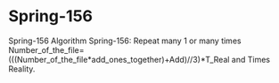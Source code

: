 # Spring-156
Spring-156
Algorithm Spring-156:
Repeat many 1 or many times Number_of_the_file=(((Number_of_the_file*add_ones_together)+Add)//3)*T_Real and Times Reality.
